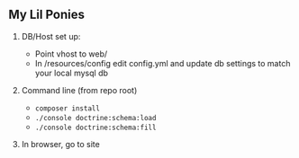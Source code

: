 My Lil Ponies
---

1. DB/Host set up:
	* Point vhost to web/
	* In /resources/config edit config.yml and update db settings to match your local mysql db

2. Command line (from repo root)
	* ```composer install```
	* ```./console doctrine:schema:load```
	* ```./console doctrine:schema:fill```

3. In browser, go to site